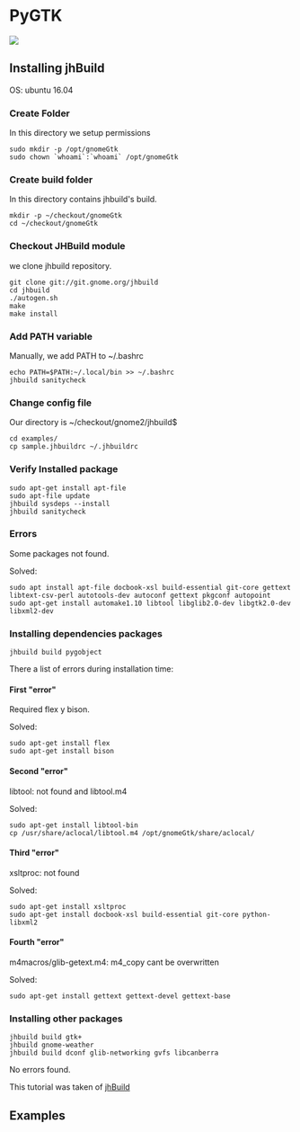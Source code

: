 # PyGTK

[![](https://scontent.flim1-1.fna.fbcdn.net/v/t34.0-12/16652808_10211757466843218_1547922060_n.png?oh=e778929c30e207b010be7e914fdd23d9&oe=589F928A)](http://www.pygtk.org/)

## Installing jhBuild

OS: ubuntu 16.04

### Create Folder

In this directory we setup permissions

    sudo mkdir -p /opt/gnomeGtk
    sudo chown `whoami`:`whoami` /opt/gnomeGtk

### Create build folder

In this directory contains jhbuild's build.

    mkdir -p ~/checkout/gnomeGtk
    cd ~/checkout/gnomeGtk

### Checkout JHBuild module

we clone jhbuild repository.

    git clone git://git.gnome.org/jhbuild
    cd jhbuild
    ./autogen.sh
    make
    make install
    
### Add PATH variable

Manually, we add PATH to ~/.bashrc

    echo PATH=$PATH:~/.local/bin >> ~/.bashrc
    jhbuild sanitycheck

### Change config file

Our directory is ~/checkout/gnome2/jhbuild$

    cd examples/
    cp sample.jhbuildrc ~/.jhbuildrc

### Verify Installed package

    sudo apt-get install apt-file
    sudo apt-file update
    jhbuild sysdeps --install
    jhbuild sanitycheck

### Errors

Some packages not found.

Solved:

    sudo apt install apt-file docbook-xsl build-essential git-core gettext libtext-csv-perl autotools-dev autoconf gettext pkgconf autopoint
    sudo apt-get install automake1.10 libtool libglib2.0-dev libgtk2.0-dev libxml2-dev

### Installing dependencies packages

    jhbuild build pygobject

There a list of errors during installation time:

#### First "error"

Required flex y bison.

Solved:

    sudo apt-get install flex
    sudo apt-get install bison

#### Second "error"

libtool: not found and libtool.m4

Solved:

    sudo apt-get install libtool-bin
    cp /usr/share/aclocal/libtool.m4 /opt/gnomeGtk/share/aclocal/

#### Third "error"

xsltproc: not found

Solved:
  
    sudo apt-get install xsltproc
    sudo apt-get install docbook-xsl build-essential git-core python-libxml2

#### Fourth "error"

m4macros/glib-getext.m4: m4_copy cant be overwritten

Solved:

    sudo apt-get install gettext gettext-devel gettext-base
    
### Installing other packages

    jhbuild build gtk+
    jhbuild gnome-weather
    jhbuild build dconf glib-networking gvfs libcanberra

No errors found.

This tutorial was taken of [jhBuild](https://wiki.gnome.org/Projects/Jhbuild/OnUbuntu)

## Examples
